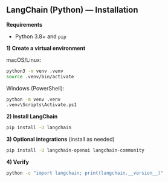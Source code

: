 ## LangChain (Python) — Installation

**Requirements**
- Python 3.8+ and `pip`

**1) Create a virtual environment**

macOS/Linux:
```bash
python3 -m venv .venv
source .venv/bin/activate
```

Windows (PowerShell):
```bash
python -m venv .venv
.venv\Scripts\Activate.ps1
```

**2) Install LangChain**
```bash
pip install -U langchain
```

**3) Optional integrations** (install as needed)
```bash
pip install -U langchain-openai langchain-community
```

**4) Verify**
```bash
python -c "import langchain; print(langchain.__version__)"
```